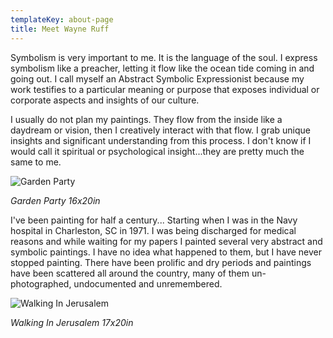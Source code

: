 ```yaml
---
templateKey: about-page
title: Meet Wayne Ruff
---
```

Symbolism is very important to me. It is the language of the soul. I express symbolism like a preacher, letting it flow like the ocean tide coming in and going out. I call myself an Abstract Symbolic Expressionist because my work testifies to a particular meaning or purpose that exposes individual or corporate aspects and insights of our culture.

I usually do not plan my paintings. They flow from the inside like a daydream or vision, then I creatively interact with that flow. I grab unique insights and significant understanding from this process. I don't know if I would call it spiritual or psychological insight...they are pretty much the same to me. 

![Garden Party](/img/gardenparty.jpg "Garden Party ")

_Garden Party 16x20in_

I've been painting for half a century... Starting when I was in the Navy hospital in Charleston, SC in 1971. I was being discharged for medical reasons and while waiting for my papers I painted several very abstract and symbolic paintings. I have no idea what happened to them, but I have never stopped painting. There have been prolific and dry periods and paintings have been scattered all around the country, many of them un-photographed, undocumented and unremembered.

![Walking In Jerusalem](/img/walkinginjerusalem.jpg "Walking In Jerusalem")

_Walking In Jerusalem 17x20in_
